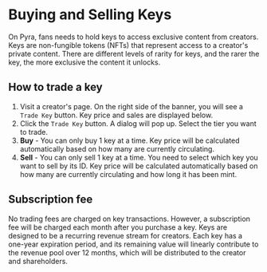 # Buying and Selling Keys

On Pyra, fans needs to hold keys to access exclusive content from creators. Keys are non-fungible tokens (NFTs) that represent access to a creator's private content. There are different levels of rarity for keys, and the rarer the key, the more exclusive the content it unlocks.

## How to trade a key

1. Visit a creator's page. On the right side of the banner, you will see a `Trade Key` button. Key price and sales are displayed below.
2. Click the `Trade Key` button. A dialog will pop up. Select the tier you want to trade. 
3. **Buy** - You can only buy 1 key at a time. Key price will be calculated automatically based on how many are currently circulating.
4. **Sell** - You can only sell 1 key at a time. You need to select which key you want to sell by its ID. Key price will be calculated automatically based on how many are currently circulating and how long it has been mint.

## Subscription fee

No trading fees are charged on key transactions. However, a subscription fee will be charged each month after you purchase a key. Keys are designed to be a recurring revenue stream for creators. Each key has a one-year expiration period, and its remaining value will linearly contribute to the revenue pool over 12 months, which will be distributed to the creator and shareholders.